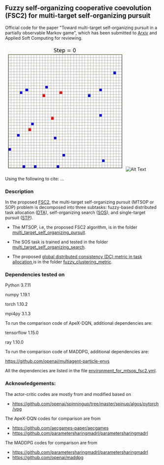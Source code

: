## Fuzzy self-organizing cooperative coevolution (FSC2) for multi-target self-organizing pursuit

Official code for the paper "Toward multi-target self-organizing pursuit in a partially observable Markov game", which has been submitted to [Arxiv](https://arxiv.org/abs/2206.12330) and Applied Soft Computing for reviewing.

![Alt Text](https://github.com/LijunSun90/pursuitFSC2/blob/main/multi_target_self_organizing_pursuit/data/case_study_40x40_4t_16p.gif)
![Alt Text](https://github.com/LijunSun90/pursuitFSC2/blob/main/multi_target_self_organizing_pursuit/data/case_study_80x80_256t_1024p.gif)

Using the following to cite:
...

### Description

In the proposed [FSC2](https://github.com/LijunSun90/pursuitFSC2/tree/main/multi_target_self_organizing_pursuit/lib/predators/self_organized_predator.py), 
the multi-target self-organizing pursuit (MTSOP or SOP) problem is decomposed into three subtasks: 
fuzzy-based distributed task allocation ([DTA](https://github.com/LijunSun90/pursuitFSC2/tree/main/multi_target_self_organizing_pursuit/lib/predators/clustering.py)),
self-organizing search ([SOS](https://github.com/LijunSun90/pursuitFSC2/tree/main/multi_target_self_organizing_pursuit/lib/predators/rl_searcher.py)), and
single-target pursuit ([STP](https://github.com/LijunSun90/pursuitFSC2/tree/main/multi_target_self_organizing_pursuit/lib/predators/ccrpursuer.py)).

- The MTSOP, i.e, the proposed FSC2 algorithm, is in the folder [multi_target_self_organizing_pursuit](https://github.com/LijunSun90/pursuitFSC2/tree/main/multi_target_self_organizing_pursuit).

- The SOS task is trained and tested in the folder [multi_target_self_organizing_search](https://github.com/LijunSun90/pursuitFSC2/tree/main/multi_target_self_organizing_search).

- The proposed [global distributed consistency (DC) metric in task allocation ](https://github.com/LijunSun90/pursuitFSC2/tree/main/multi_target_self_organizing_pursuit/fuzzy_clustering_metric/compute_consistency.py) is in the folder [fuzzy_clustering_metric](https://github.com/LijunSun90/pursuitFSC2/tree/main/multi_target_self_organizing_pursuit/fuzzy_clustering_metric).


### Dependencies tested on

Python 3.7.11

numpy 1.19.1

torch 1.10.2

mpi4py 3.1.3

To run the comparison code of ApeX-DQN, additional dependencies are:

tensorflow 1.15.0

ray 1.10.0

To run the comparison code of MADDPG, additional dependencies are:

https://github.com/openai/multiagent-particle-envs

All the dependencies are listed in the file [environment_for_mtsop_fsc2.yml](https://github.com/LijunSun90/pursuitFSC2/tree/main/multi_target_self_organizing_pursuit/environment_for_mtsop_fsc2.yml).

### Acknowledgements:
The actor-critic codes are mostly from and modified based on
- https://github.com/openai/spinningup/tree/master/spinup/algos/pytorch/vpg

The ApeX-DQN codes for comparison are from
- https://github.com/aecgames-paper/aecgames
- https://github.com/parametersharingmadrl/parametersharingmadrl

The MADDPG codes for comparison are from
- https://github.com/parametersharingmadrl/parametersharingmadrl
- https://github.com/openai/maddpg

